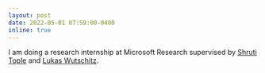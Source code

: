 ```yaml
---
layout: post
date: 2022-05-01 07:59:00-0400
inline: true
---
```


I am doing a research internship at Microsoft Research supervised by <a href="https://www.microsoft.com/en-us/research/people/shtople/">Shruti Tople</a> and <a href="https://www.microsoft.com/en-us/research/people/luwutsch/">Lukas Wutschitz</a>. 
